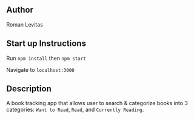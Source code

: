 ## Author
Roman Levitas

## Start up Instructions

Run `npm install`
then `npm start`

Navigate to `localhost:3000`

## Description
A book tracking app that allows user to search & categorize books into 3 categories:
`Want to Read`, `Read`, and `Currently Reading`.
